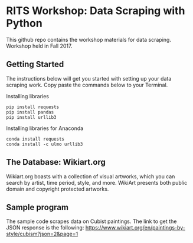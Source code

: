 # RITS Workshop: Data Scraping with Python

This github repo contains the workshop materials for data scraping. Workshop held in Fall 2017.

## Getting Started

The instructions below will get you started with setting up your data scraping work. Copy paste the commands below to your Terminal.

Installing libraries
```{r, engine='bash', count_lines}
pip install requests
pip install pandas
pip install urllib3
```
Installing libraries for Anaconda
```{r, engine='bash', count_lines}
conda install requests
conda install -c ulmo urllib3
```
## The Database: Wikiart.org

Wikiart.org boasts with a collection of visual artworks, which you can search by artist, time period, style, and more. WikiArt presents both public domain and copyright protected artworks.

## Sample program

The sample code scrapes data on Cubist paintings. The link to get the JSON response is the following: https://www.wikiart.org/en/paintings-by-style/cubism?json=2&page=1

